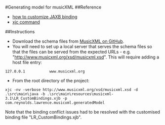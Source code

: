 #Generating  model for musicXML
##Reference 
- [how to customize JAXB binding](https://docs.oracle.com/cd/E17802_01/webservices/webservices/docs/1.5/tutorial/doc/JAXBUsing4.html)
- [xjc command](https://www.oracle.com/technetwork/articles/javase/index-140168.html#introjb)

##Instructions
- Download the schema files from [MusicXML on GitHub](https://github.com/w3c/musicxml/releases/tag/v3.1).
- You will need to set up a local server that serves the schema files so that the files can be served from the
expected URLs - e.g. "http://www.musicxml.org/xsd/musicxml.xsd". This will require adding a host file entry:
````
127.0.0.1			www.musicxml.org
````
- From the root directory of the project:
````
xjc -nv -verbose http://www.musicxml.org/xsd/musicxml.xsd -d .\src\main\java -b .\src\main\resources\musicxml-3.1\LR_CustomBindings.xjb -p com.reynolds.lawrence.musicxml.generatedModel
````

Note that the binding conflict issues had to be resolved with the customised binding file "LR_CustomBindings.xjb".